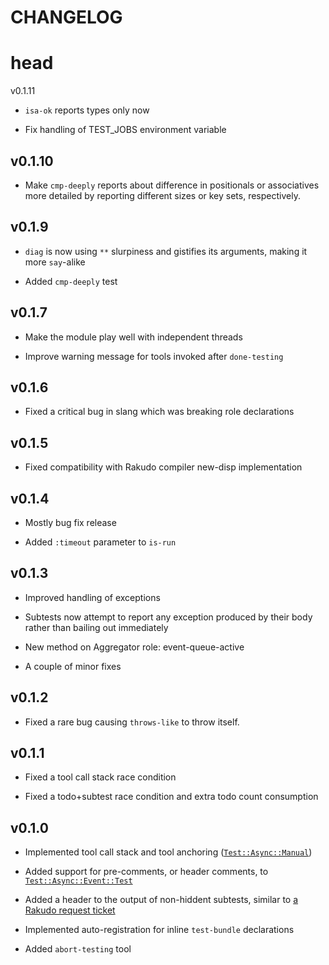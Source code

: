 CHANGELOG
=========



head
====

v0.1.11

  * `isa-ok` reports types only now

  * Fix handling of TEST_JOBS environment variable

v0.1.10
-------

  * Make `cmp-deeply` reports about difference in positionals or associatives more detailed by reporting different sizes or key sets, respectively.

v0.1.9
------

  * `diag` is now using `**` slurpiness and gistifies its arguments, making it more `say`-alike

  * Added `cmp-deeply` test

v0.1.7
------

  * Make the module play well with independent threads

  * Improve warning message for tools invoked after `done-testing`

v0.1.6
------

  * Fixed a critical bug in slang which was breaking role declarations

v0.1.5
------

  * Fixed compatibility with Rakudo compiler new-disp implementation

v0.1.4
------

  * Mostly bug fix release

  * Added `:timeout` parameter to `is-run`

v0.1.3
------

  * Improved handling of exceptions

  * Subtests now attempt to report any exception produced by their body rather than bailing out immediately

  * New method on Aggregator role: event-queue-active

  * A couple of minor fixes

v0.1.2
------

  * Fixed a rare bug causing `throws-like` to throw itself.

v0.1.1
------

  * Fixed a tool call stack race condition

  * Fixed a todo+subtest race condition and extra todo count consumption

v0.1.0
------

  * Implemented tool call stack and tool anchoring ([`Test::Async::Manual`](docs/md/Test/Async/Manual.md))

  * Added support for pre-comments, or header comments, to [`Test::Async::Event::Test`](docs/md/Test/Async/Event/Test.md)

  * Added a header to the output of non-hiddent subtests, similar to [a Rakudo request ticket](https://github.com/rakudo/rakudo/issues/4266)

  * Implemented auto-registration for inline `test-bundle` declarations

  * Added `abort-testing` tool

